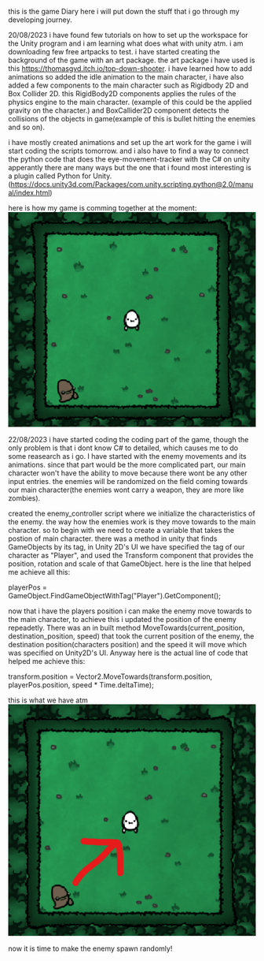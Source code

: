 this is the game Diary here i will put down the stuff that i go through my developing journey.

20/08/2023
i have found few tutorials on how to set up the workspace for the Unity program and i am learning what does what with unity atm. i am downloading few free artpacks to test.
i have started creating the background of the game with an art package. the art package i have used is this https://thomasgvd.itch.io/top-down-shooter. i have learned how to add animations so added the idle animation to the main character, i have also added a few components to the main character such as Rigidbody 2D and Box Collider 2D. this RigidBody2D components applies the rules of the physics engine to the main character. (example of this could be the applied gravity on the character.) and BoxCallider2D component detects the collisions of the objects in game(example of this is bullet hitting the enemies and so on).

i have mostly created animations and set up the art work for the game i will start coding the scripts tomorrow. and i also have to find a way to connect the python code that does the eye-movement-tracker with the C# on unity apperantly there are many ways but the one that i found most interesting is a plugin called Python for Unity. (https://docs.unity3d.com/Packages/com.unity.scripting.python@2.0/manual/index.html)

here is how my game is comming together at the moment:
![Alt text](image.png)

22/08/2023
i have started coding the coding part of the game, though the only problem is that i dont know C# to detailed, which causes me to do some reasearch as i go. I have started with the enemy movements and its animations. since that part would be the more complicated part, our main character won't have the ability to move because there wont be any other input entries. the enemies will be randomized on the field coming towards our main character(the enemies wont carry a weapon, they are more like zombies).

created the enemy_controller script where we initialize the characteristics of the enemy. the way how the enemies work is they move towards to the main character. so to begin with we need to create a variable that takes the postion of main character. there was a method in unity that finds GameObjects by its tag, in Unity 2D's UI we have specified the tag of our character as "Player", and used the Transform component that provides the position, rotation and scale of that GameObject. here is the line that helped me achieve all this:  

playerPos = GameObject.FindGameObjectWithTag("Player").GetComponent<Transform>();

now that i have the players position i can make the enemy move towards to the main character, to achieve this i updated the position of the enemy repeadetly. There was an in built method MoveTowards(current_position, destination_position, speed) that took the current position of the enemy, the destination position(characters position) and the speed it will move which was specified on Unity2D's UI. Anyway here is the actual line of code that helped me achieve this:

transform.position = Vector2.MoveTowards(transform.position, playerPos.position, speed * Time.deltaTime);

this is what we have atm ![Alt text](image-1.png)

now it is time to make the enemy spawn randomly!
